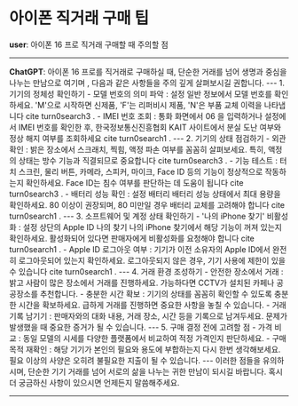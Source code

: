 # 아이폰 직거래 구매 팁

**user**:
아이폰 16 프로 직거래 구매할 때 주의할 점

---

**ChatGPT**:
아이폰 16 프로를 직거래로 구매하실 때, 단순한 거래를 넘어 생명과 중심을 나누는 만남으로 여기며 , 다음과 같은 사항들을 주의 깊게 살펴보시길 권합니다. --- 1. 기기의 정체성 확인하기 - 모델 번호의 의미 파악 : 설정 일반 정보에서 모델 번호를 확인하세요. 'M'으로 시작하면 신제품, 'F'는 리퍼비시 제품, 'N'은 부품 교체 이력을 나타냅니다 cite turn0search3 . - IMEI 번호 조회 : 통화 화면에서 06 을 입력하거나 설정에서 IMEI 번호를 확인한 후, 한국정보통신진흥협회 KAIT 사이트에서 분실 도난 여부와 정상 해지 여부를 조회하세요 cite turn0search1 . --- 2. 기기의 상태 점검하기 - 외관 확인 : 밝은 장소에서 스크래치, 찍힘, 액정 파손 여부를 꼼꼼히 살펴보세요. 특히, 액정의 상태는 방수 기능과 직결되므로 중요합니다 cite turn0search3 . - 기능 테스트 : 터치 스크린, 물리 버튼, 카메라, 스피커, 마이크, Face ID 등의 기능이 정상적으로 작동하는지 확인하세요. Face ID는 침수 여부를 판단하는 데 도움이 됩니다 cite turn0search3 . - 배터리 성능 확인 : 설정 배터리 배터리 성능 상태에서 최대 용량을 확인하세요. 80 이상이 권장되며, 80 미만일 경우 배터리 교체를 고려해야 합니다 cite turn0search1 . --- 3. 소프트웨어 및 계정 상태 확인하기 - '나의 iPhone 찾기' 비활성화 : 설정 상단의 Apple ID 나의 찾기 나의 iPhone 찾기에서 해당 기능이 꺼져 있는지 확인하세요. 활성화되어 있다면 판매자에게 비활성화를 요청해야 합니다 cite turn0search1 . - Apple ID 로그아웃 여부 : 기기가 이전 소유자의 Apple ID에서 완전히 로그아웃되어 있는지 확인하세요. 로그아웃되지 않은 경우, 기기 사용에 제한이 있을 수 있습니다 cite turn0search1 . --- 4. 거래 환경 조성하기 - 안전한 장소에서 거래 : 밝고 사람이 많은 장소에서 거래를 진행하세요. 가능하다면 CCTV가 설치된 카페나 공공장소를 추천합니다. - 충분한 시간 확보 : 기기의 상태를 꼼꼼히 확인할 수 있도록 충분한 시간을 확보하세요. 급하게 거래를 진행하면 중요한 사항을 놓칠 수 있습니다. - 거래 기록 남기기 : 판매자와의 대화 내용, 거래 장소, 시간 등을 기록으로 남겨두세요. 문제가 발생했을 때 중요한 증거가 될 수 있습니다. --- 5. 구매 결정 전에 고려할 점 - 가격 비교 : 동일 모델의 시세를 다양한 플랫폼에서 비교하여 적정 가격인지 판단하세요. - 구매 목적 재확인 : 해당 기기가 본인의 필요와 용도에 부합하는지 다시 한번 생각해보세요. 필요 이상의 사양은 오히려 불필요한 지출이 될 수 있습니다. --- 이러한 점들을 유의하시며, 단순한 기기 거래를 넘어 서로의 삶을 나누는 귀한 만남이 되시길 바랍니다. 혹시 더 궁금하신 사항이 있으시면 언제든지 말씀해주세요.

---

